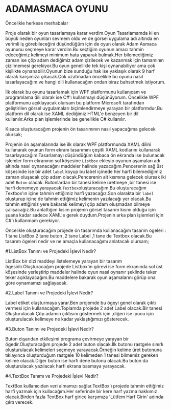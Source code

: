 # ADAMASMACA OYUNU
Öncelikle herkese merhabalar

Proje olarak bir oyun tasarlamaya karar verdim.Oyun Tasarlamamda ki en büyük neden oyunları sevmem oldu ve de görsel uygulama adı altında en verimli iş görebileceğini düşündüğüm için de oyun olarak Adam Asmaca oyununu seçmeye karar verdim.Bu seçtiğim oyunun amacı tahmin edeceğimiz kelimeyi minimum hata yaparak bulmak.Her bilemediğimiz zaman ise çöp adam dediğimiz adam çizilecek ve kazanmak için tamamının çizilmemesi gerekiyor.Bu oyun genellikle tek kişi oynanabiliyor ama çok kişilikte oynanabilir.Oyunun bize sunduğu hak ise yaklaşık olarak 9 harf olarak karşımıza çıkacak.Çok uzatmadan öncelikle bu oyunu nasıl tasarlayacağım ve hangi dili kullanacağım ondan biraz bahsetmek istiyorum.

İlk olarak bu oyunu tasarlamak için WPF platformunu kullanıcam ve programlama dili olarak ise C#'ı kullanmayı düşünüyorum.
Öncelikle WPF platformunu açıklayacak olursam bu platform Microsoft tarafından geliştirilen görsel uygulamaları biçimlendirmeye yarayan bir platformdur.Bu platform dil olarak ise XAML dediğimiz  HTML'e benzeyen bir dil kullanılır.Arka plan işlemlerinde ise genellikle C# kullanılır.

Kısaca oluşturacağım projenin ön tasarımının nasıl yapacağıma gelecek olursak;

Projenin ön aşamalarında ise ilk olarak WPF platformunda XAML dilini kullanarak oyunun form ekranı tasarımını çeşitli XAML kodlarını kullanarak tasarlayacağım.Tasarlamayı düşündüğüm kabaca ön ekranda ise bulunacak işlemler form ekranının sol köşesine `Listbox` ekleyip oyunun aşamaları  adı altında nasıl oynanacağını maddeler halinde yazacağım.Pencerenin sağ üst köşesinde ise bir adet `label` koyup bu label içinede her harfi bilemediğimiz zaman oluşacak  çöp adam olacak.Pencerenin alt kısmına gelecek olursak iki adet `Buton` olacak. Butonlardan bir tanesi kelime üretmeye ,bir tanesi ise harfi denemeye yarayacak.`Textbox`oluşturacağım.Bu oluşturacağım Textbox'ın içine tahmin ettiğimiz harfi yazacağız.Son olarakta bir `label` oluşturup içine de tahmin ettiğimiz kelimenin yazılacağı yer olacak.Bu tahmin ettiğimiz yere bakarak kelimeyi çöp adam oluşmadan bilmeye çalışacağız.Bu anlattığım kısım projenin görsel tasarım kısmı olduğu için şuana kadar sadece XAML'e gerek duydum.Projenin arka plan işlemleri için C#'ı kullanmam gerekiyor.


Öncelikle oluşturacağım projede ön tasarımda kullanacağım tasarım ögeleri : 1 tane ListBox 2 tane buton ,2 tane Label ,1 tane de Textbox olacak.Bu tasarım ögeleri nedir ve ne amaçla kullanacağımı anlatacak olursam;

#1.ListBox Tanımı ve Projedeki İşlevi Nedir?

ListBox bir dizi maddeyi listelemeye yarayan bir tasarım ögesidir.Oluşturacağım projede Listbox'ın görevi ise form ekranında sol üst köşesinde yerleştirip maddeler halinde oyun nasıl oynanır şeklinde teker teker açıklayacağım.Bu maddelere bakarak oyun aşamalarını görüp ona göre oynamamızı sağlayacak.

#2.Label Tanımı ve Projedeki İşlevi Nedir?

Label etiket oluşturmaya yarar.Ben projemde bu ögeyi genel olarak çıktı vermesi için kullanacağım.Toplamda projede 2 adet Label olacak.Bir tanesi Oluşturulacak Çöp adamın çıktısını göstermek için ,diğeri ise ipucu için oluşturulacak kelimeye ne kadar yaklaştığımızı gösterecek.

#3.Buton Tanımı ve Projedeki İşlevi Nedir?

Buton dışarıdan etkileşimi programa çevirmeye yarayan bir ögedir.Oluşturacağım projede 2 adet buton olacak.İlk butonu rastgele sınırlı oluşturulacak kelimeleri seçmeye yarayacak.Örneğin kelime üret butonuna tıklayınca oluşturduğum rastgele 10 kelimeden 1 tanesi bilmemiz gereken kelime olacak.Diğer buton ise harfi dene butonu olacak.Bu buton da oluşturulacak yazılacak harfi ekrana basmaya yarayacak.

#4.TextBox Tanımı ve Projedeki İşlevi Nedir?

TextBox kullanıcıdan veri almamızı sağlar.TextBox'ı projede tahmin ettiğimiz harfi yazmak için kullacağım.Her seferinde bir kere harf yazma hakkımız olacak.Birden fazla TextBox harf girice karşımıza 'Lütfem Harf Girin' adında çıktı verecek.
